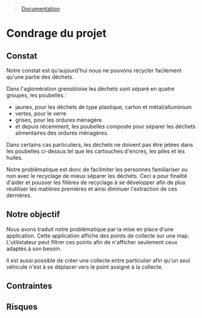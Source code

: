 > [Documentation](../README.md)

# Condrage du projet

## Constat

Notre constat est qu'aujourd'hui nous ne pouvons recycler facilement qu'une partie des déchets.

Dans l'aglomération grenobloise les déchets sont séparé en quatre groupes, les poubelles : 
- jaunes, pour les déchets de type plastique, carton et métal/alluminium
- vertes, pour le verre
- grises, pour les ordures ménagère
- et depuis récemment, les poubelles composte pour séparer les déchets alimentaires des ordures ménagères.

Dans certains cas particuliers, les déchets ne doivent pas être jetées dans les poubelles ci-dessus tel que les cartouches d'encres, les piles et les huiles.

Notre problématique est donc de facilmiter les personnes familiariser ou non avec le recyclage de mieux séparer les déchets. Ceci a pour finalité d'aider et pousser les filières de recyclage à se développer afin de plus réutiliser les matières premières et ainsi diminuer l'extraction de ces dernières.

## Notre objectif

Nous avons traduit notre problématique par la mise en place d'une application. Cette application affiche des points de collecte sur une map. L'utilistateur peut filtrer ces points afin de n'afficher seulement ceux adaptés à son besoin.

Il est aussi possible de créer une collecte entre particulier afin qu'un seul véhicule n'est à se déplacer vers le point assigné à la collecte.

## Contraintes

## Risques